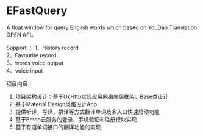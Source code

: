 # EFastQuery
A float window for query English words which based on YouDao Translation OPEN API。

Support ：
1、History record </br>
2、Favourite record </br>
3、words voice output </br>
4、voice input </br>

项目内容：
1. 项目架构设计：基于OkHttp实现应用网络底层框架，Base类设计
2. 基于Material Design风格设计App
3. 提供听译，写译，拼译等方式翻译单词及多入口快速启动功能
4. 基于Bmob云服务的登录、手机验证和注册模块实现
5. 基于有道单词接口的翻译功能的实现
